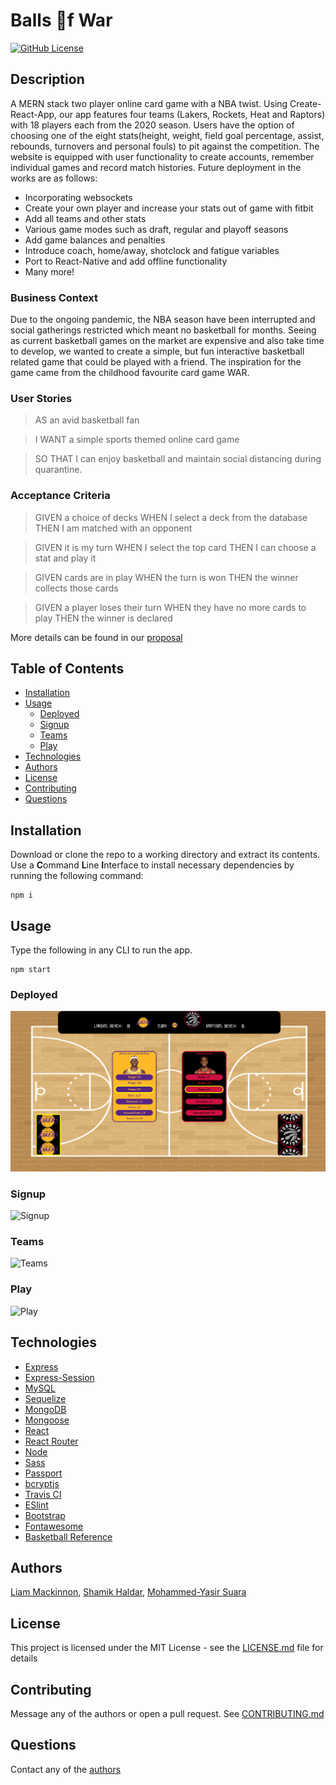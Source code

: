 # Balls :basketball:f War 
[![GitHub License](https://img.shields.io/github/license/liam-mack/Balls-of-War)](https://opensource.org/licenses/MIT)

## Description
A MERN stack two player online card game with a NBA twist. Using Create-React-App, our app features four teams (Lakers, Rockets, Heat and Raptors) with 18 players each from the 2020 season. Users have the option of choosing one of the eight stats(height, weight, field goal percentage, assist, rebounds, turnovers and personal fouls) to pit against the competition. The website is equipped with user functionality to create accounts, remember individual games and record match histories. Future deployment in the works are as follows:
* Incorporating websockets
* Create your own player and increase your stats out of game with fitbit
* Add all teams and other stats
* Various game modes such as draft, regular and playoff seasons
* Add game balances and penalties
* Introduce coach, home/away, shotclock and fatigue variables
* Port to React-Native and add offline functionality
* Many more!

### Business Context
Due to the ongoing pandemic, the NBA season have been interrupted and social gatherings restricted which meant no basketball for months. Seeing as current basketball games on the market are expensive and also take time to develop, we wanted to create a simple, but fun interactive basketball related game that could be played with a friend. The inspiration for the game came from the childhood favourite card game WAR.

### User Stories
>AS an avid basketball fan


>I WANT a simple sports themed online card game


>SO THAT I can enjoy basketball and maintain social distancing during quarantine.

### Acceptance Criteria
>GIVEN a choice of decks WHEN I select a deck from the database THEN I am matched with an opponent


>GIVEN it is my turn
WHEN I select the top card
THEN I can choose a stat and play it

>GIVEN cards are in play
WHEN the turn is won
THEN the winner collects those cards

>GIVEN a player loses their turn
WHEN they have no more cards to play
THEN the winner is declared

More details can be found in our [proposal](https://docs.google.com/document/d/1BwLD8_vT9-0C1iab5XI0ZbSI9mZ77FO8_oEqO5aeio4/edit)


## Table of Contents
* [Installation](#Installation)
* [Usage](#Usage)
  * [Deployed](#Deployed)
  * [Signup](#Signup)
  * [Teams](#Teams)
  * [Play](#Play)
* [Technologies](#Technologies)
* [Authors](#Authors)
* [License](#License)
* [Contributing](#Contributing)
* [Questions](#Questions)

## Installation
Download or clone the repo to a working directory and extract its contents. Use a **C**ommand **L**ine **I**nterface to install necessary dependencies by running the following command:
```
npm i
```
## Usage 
Type the following in any CLI to run the app. 
```
npm start
```
### Deployed
![Deployed](images/Deployed.png)


### Signup
![Signup](images/Signup.gif)


### Teams
![Teams](images/Teams.gif)


### Play
![Play](images/Play.gif)


## Technologies
* [Express](https://expressjs.com/)
* [Express-Session](https://github.com/expressjs/session)
* [MySQL](https://www.mysql.com/)
* [Sequelize](https://sequelize.org/)
* [MongoDB](https://www.mongodb.com/)
* [Mongoose](https://mongoosejs.com/)
* [React](https://reactjs.org/)
* [React Router](https://reactrouter.com/)
* [Node](https://nodejs.org/en/)
* [Sass](https://github.com/sass/node-sass)
* [Passport](http://www.passportjs.org/)
* [bcryptjs](https://github.com/dcodeIO/bcrypt.js#readme)
* [Travis CI](https://travis-ci.com/)
* [ESlint](https://eslint.org/)
* [Bootstrap](https://getbootstrap.com/)
* [Fontawesome](https://fontawesome.com/)
* [Basketball Reference](https://www.basketball-reference.com/)

## Authors
[Liam Mackinnon](https://github.com/liam-mack), [Shamik Haldar](https://github.com/shamik05), [Mohammed-Yasir Suara](https://github.com/mohammedyasirsuara)

## License 
This project is licensed under the MIT License - see the [LICENSE.md](LICENSE.md) file for details
## Contributing
Message any of the authors or open a pull request. See [CONTRIBUTING.md](Contributing.md)
## Questions
Contact any of the [authors](#Authors)

